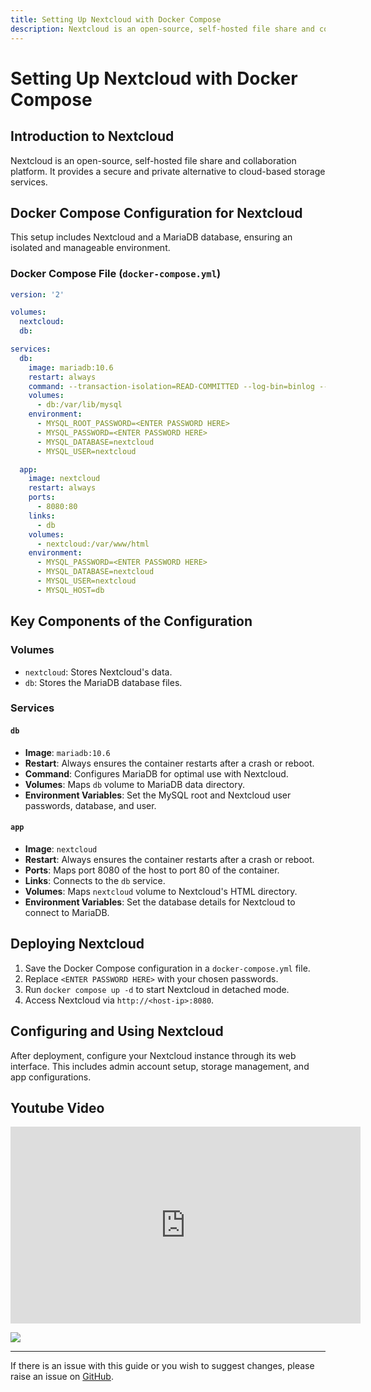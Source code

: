 ```yaml
---
title: Setting Up Nextcloud with Docker Compose
description: Nextcloud is an open-source, self-hosted file share and collaboration platform. It provides a secure and private alternative to cloud-based storage services.
---
```


# Setting Up Nextcloud with Docker Compose

## Introduction to Nextcloud

Nextcloud is an open-source, self-hosted file share and collaboration platform. It provides a secure and private alternative to cloud-based storage services.

## Docker Compose Configuration for Nextcloud

This setup includes Nextcloud and a MariaDB database, ensuring an isolated and manageable environment.

### Docker Compose File (`docker-compose.yml`)

```yaml
version: '2'

volumes:
  nextcloud:
  db:

services:
  db:
    image: mariadb:10.6
    restart: always
    command: --transaction-isolation=READ-COMMITTED --log-bin=binlog --binlog-format=ROW
    volumes:
      - db:/var/lib/mysql
    environment:
      - MYSQL_ROOT_PASSWORD=<ENTER PASSWORD HERE>
      - MYSQL_PASSWORD=<ENTER PASSWORD HERE>
      - MYSQL_DATABASE=nextcloud
      - MYSQL_USER=nextcloud

  app:
    image: nextcloud
    restart: always
    ports:
      - 8080:80
    links:
      - db
    volumes:
      - nextcloud:/var/www/html
    environment:
      - MYSQL_PASSWORD=<ENTER PASSWORD HERE>
      - MYSQL_DATABASE=nextcloud
      - MYSQL_USER=nextcloud
      - MYSQL_HOST=db
```

## Key Components of the Configuration

### Volumes
- `nextcloud`: Stores Nextcloud's data.
- `db`: Stores the MariaDB database files.

### Services
#### `db`
- **Image**: `mariadb:10.6`
- **Restart**: Always ensures the container restarts after a crash or reboot.
- **Command**: Configures MariaDB for optimal use with Nextcloud.
- **Volumes**: Maps `db` volume to MariaDB data directory.
- **Environment Variables**: Set the MySQL root and Nextcloud user passwords, database, and user.

#### `app`
- **Image**: `nextcloud`
- **Restart**: Always ensures the container restarts after a crash or reboot.
- **Ports**: Maps port 8080 of the host to port 80 of the container.
- **Links**: Connects to the `db` service.
- **Volumes**: Maps `nextcloud` volume to Nextcloud's HTML directory.
- **Environment Variables**: Set the database details for Nextcloud to connect to MariaDB.

## Deploying Nextcloud

1. Save the Docker Compose configuration in a `docker-compose.yml` file.
2. Replace `<ENTER PASSWORD HERE>` with your chosen passwords.
3. Run `docker compose up -d` to start Nextcloud in detached mode.
4. Access Nextcloud via `http://<host-ip>:8080`.

## Configuring and Using Nextcloud

After deployment, configure your Nextcloud instance through its web interface. This includes admin account setup, storage management, and app configurations.

## Youtube Video

<iframe width="560" height="315" src="https://www.youtube.com/embed/1NXI15cQa8k?si=BVOFk712q5014U9U" title="YouTube video player" frameborder="0" allow="accelerometer; autoplay; clipboard-write; encrypted-media; gyroscope; picture-in-picture; web-share" allowfullscreen></iframe>

<a href="https://www.buymeacoffee.com/techdox"><img src="https://img.buymeacoffee.com/button-api/?text=Buy me a cup of tea&emoji=🍵&slug=techdox&button_colour=FFDD00&font_colour=000000&font_family=Cookie&outline_colour=000000&coffee_colour=ffffff" /></a>


---

If there is an issue with this guide or you wish to suggest changes, please raise an issue on [GitHub](https://github.com/Techdox/techdox-docs).
